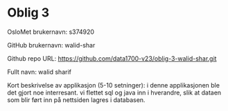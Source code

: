 Oblig 3
=======
OsloMet brukernavn: s374920

GitHub brukernavn: walid-shar

Github repo URL: https://github.com/data1700-v23/oblig-3-walid-shar.git

Fullt navn: walid sharif

Kort beskrivelse av applikasjon (5-10 setninger): i denne applikasjonen ble det gjort noe interresant. vi flettet sql og java inn i hverandre, slik at dataen som blir ført inn på nettsiden lagres i databasen.
